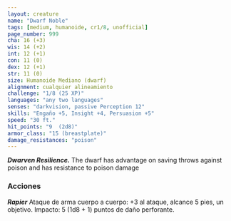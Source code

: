 ```yaml
---
layout: creature
name: "Dwarf Noble"
tags: [medium, humanoide, cr1/8, unofficial]
page_number: 999
cha: 16 (+3)
wis: 14 (+2)
int: 12 (+1)
con: 11 (0)
dex: 12 (+1)
str: 11 (0)
size: Humanoide Mediano (dwarf)
alignment: cualquier alineamiento
challenge: "1/8 (25 XP)"
languages: "any two languages"
senses: "darkvision, passive Perception 12"
skills: "Engaño +5, Insight +4, Persuasion +5"
speed: "30 ft."
hit_points: "9  (2d8)"
armor_class: "15 (breastplate)"
damage_resistances: "poison"
---
```


***Dwarven Resilience.*** The dwarf has advantage on saving throws against poison and has resistance to poison damage

### Acciones

***Rapier*** Ataque de arma cuerpo a cuerpo: +3 al ataque, alcance 5 pies, un objetivo. Impacto: 5 (1d8 + 1) puntos de daño perforante.
